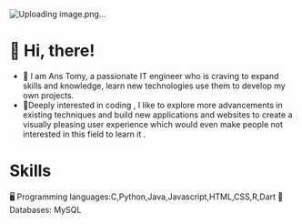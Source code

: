  ![Uploading image.png…]()

 # 👋 Hi, there!
- 👀 I am Ans Tomy, a passionate IT engineer who is craving to expand skills and knowledge, learn new technologies use them to develop my own projects.
- 🌱Deeply interested in coding , I like to explore more advancements in existing techniques and build new applications and websites to create a visually pleasing user experience which would even make people not interested in this field to learn it .
# Skills
🖥️ Programming languages:C,Python,Java,Javascript,HTML,CSS,R,Dart
🔮 Databases: MySQL
<!---
AnsTomy/AnsTomy is a ✨ special ✨ repository because its `README.md` (this file) appears on your GitHub profile.
You can click the Preview link to take a look at your changes.
--->
